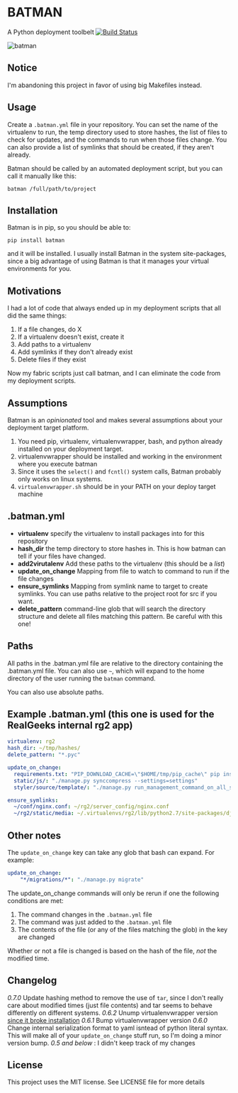 # BATMAN

A Python deployment toolbelt [![Build Status](https://travis-ci.org/RealGeeks/batman.png)](https://travis-ci.org/RealGeeks/batman)

![batman](http://1.bp.blogspot.com/-z0lXpuKOQXQ/UFZE-PjgIPI/AAAAAAAADrM/HrzTbznSYFI/s1600/famous-cartoon-character-batman.jpg)

## Notice

I'm abandoning this project in favor of using big Makefiles instead.

## Usage

Create a `.batman.yml` file in your repository.  You can set the name of the virtualenv to run, the temp directory used to store hashes, the list of files to check for updates, and the commands to run when those files change.   You can also provide a list of symlinks that should be created, if they aren't already.

Batman should be called by an automated deployment script, but you can call it manually like this:

`batman /full/path/to/project`

## Installation
Batman is in pip, so you should be able to:

```
pip install batman
```

and it will be installed.  I usually install Batman in the system site-packages, since a big advantage of using Batman is that it manages your virtual environments for you.

## Motivations

I had a lot of code that always ended up in my deployment scripts that all did the same things:

1. If a file changes, do X
2. If a virtualenv doesn't exist, create it
3. Add paths to a virtualenv
4. Add symlinks if they don't already exist
5. Delete files if they exist

Now my fabric scripts just call batman, and I can eliminate the code from my deployment scripts.

## Assumptions

Batman is an *opinionated* tool and makes several assumptions about your deployment target platform.

1. You need pip, virtualenv, virtualenvwrapper, bash, and python already installed on your deployment target.  
2. virtualenvwrapper should be installed and working in the environment where you execute batman
3. Since it uses the `select()` and  `fcntl()` system calls, Batman probably only works on linux systems.
4. `virtualenvwrapper.sh` should be in your PATH on your deploy target machine


## .batman.yml

 * **virtualenv** specify the virtualenv to install packages into for this repository
 * **hash_dir** the temp directory to store hashes in. This is how batman can tell if your files have changed.
 * **add2virutalenv** Add these paths to the virtualenv (this should be a *list*)
 * **update_on_change** Mapping from file to watch to command to run if the file changes
 * **ensure_symlinks** Mapping from symlink name to target to create symlinks.  You can use paths relative to the project root for src if you want.
 * **delete_pattern** command-line glob that will search the directory structure and delete all files matching this pattern.  Be careful with this one!

## Paths

All paths in the .batman.yml file are relative to the directory containing the .batman.yml file.  You can also use `~`, which will expand to 
the home directory of the user running the `batman` command.

You can also use absolute paths.

## Example .batman.yml (this one is used for the RealGeeks internal rg2 app)

```yaml
virtualenv: rg2
hash_dir: ~/tmp/hashes/
delete_pattern: "*.pyc"

update_on_change:
  requirements.txt: "PIP_DOWNLOAD_CACHE=\"$HOME/tmp/pip_cache\" pip install -r requirements.txt"
  static/js/: "./manage.py synccompress --settings=settings"
  styler/source/template/: "./manage.py run_management_command_on_all_sites restyle --settings=settings.settings_mcp"

ensure_symlinks:
  ~/conf/nginx.conf: ~/rg2/server_config/nginx.conf
  ~/rg2/static/media: ~/.virtualenvs/rg2/lib/python2.7/site-packages/django/contrib/admin/media:
```

## Other notes

The `update_on_change` key can take any glob that bash can expand.  For example:

```yaml
update_on_change:
    "*/migrations/*": "./manage.py migrate"
```

The update_on_change commands will only be rerun if one the following conditions are met:

  1. The command changes in the `.batman.yml` file
  2. The command was just added to the `.batman.yml` file
  3. The contents of the file (or any of the files matching the glob) in the key are changed

Whether or not a file is changed is based on the hash of the file, *not* the modified time.

## Changelog

_0.7.0_ Update hashing method to remove the use of `tar`, since I don't really care about modified times (just file contents) and tar seems to behave differently on different systems.
_0.6.2_ Unump virtualenvwrapper version [since it broke installation](https://bitbucket.org/dhellmann/virtualenvwrapper/issue/199/packaging-problem-unable-to-use)
_0.6.1_ Bump virtualenvwrapper version
_0.6.0_ Change internal serialization format to yaml isntead of python literal syntax.  This will make all of your `update_on_change` stuff run, so I'm doing a minor version bump.
_0.5 and below_ : I didn't keep track of my changes

## License

This project uses the MIT license. See LICENSE file for more details
